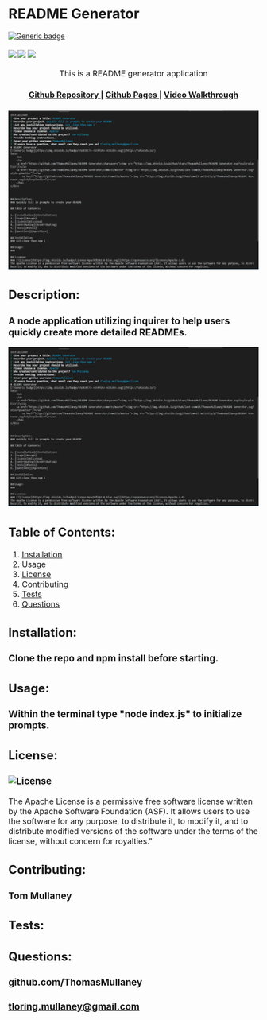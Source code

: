 # README Generator
[![Generic badge](https://img.shields.io/badge/<SUBJECT>-<STATUS>-<COLOR>.svg)](https://shields.io/)

<div>
  <h4>
    </a>
    <a href="https://github.com/ThomasMullaney/README-Generator/stargazers"><img src="https://img.shields.io/github/stars/ThomasMullaney/README-Generator.svg?style=plasticr"/></a>
    <a href="https://github.com/ThomasMullaney/README-Generator/commits/master"><img src="https://img.shields.io/github/last-commit/ThomasMullaney/README-Generator.svg?style=plasticr"/></a>
        <a href="https://github.com/ThomasMullaney/README-Generator/commits/master"><img src="https://img.shields.io/github/commit-activity/y/ThomasMullaney/README-Generator.svg?style=plasticr"/></a>
</h4>

<p align="center"><font size="3">
This is a README generator application</p>
<div align="center"><a name="menu"></a>
  <h4>
    <a href="https://github.com/ThomasMullaney/README-Generator">
      Github Repository
    </a>
<span> | </span>
<a href="https://thomasmullaney.github.io/README-Generator/">
      Github Pages
    </a>
    <span> | </span>
<a href="https://drive.google.com/file/d/1a72rUw6RnszpkPKlYYCbUsIiGrI2OiIR/view">
      Video Walkthrough
    </a>
  </h4>
</div>

![Screenshot of application demo](img/Capture.png)


## Description:
### A node application utilizing inquirer to help users quickly create more detailed READMEs.

![Screenshot of Application](img/Capture.PNG)

## Table of Contents:
     
 1. [Installation](#installation)
 2. [Usage](#usage)
 3. [License](#license)
 4. [Contributing](#contributing)
 5. [Tests](#tests)
 6. [Questions](#questions) 

 ## Installation: 
 ### Clone the repo and npm install before starting.

 ## Usage:
 ### Within the terminal type "node index.js" to initialize prompts.

 ## License:
 ### [![License](https://img.shields.io/badge/License-Apache%202.0-blue.svg)](https://opensource.org/licenses/Apache-2.0)
 The Apache License is a permissive free software license written by the Apache Software Foundation (ASF). It allows users to use the software for any purpose, to distribute it, to modify it, and to distribute modified versions of the software under the terms of the license, without concern for royalties."
    
 ## Contributing:
 ### Tom Mullaney

 ## Tests:
 ### 

    
 ## Questions:
 ### github.com/ThomasMullaney
 ### tloring.mullaney@gmail.com
    
